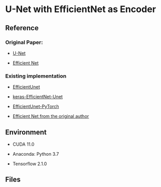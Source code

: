 # U-Net with EfficientNet as Encoder

## Reference

### Original Paper:

- [U-Net](https://arxiv.org/abs/1505.04597)

- [Efficient Net](https://arxiv.org/abs/1905.11946)

### Existing implementation

- [EfficientUnet](https://github.com/zhoudaxia233/EfficientUnet)

- [keras-EfficientNet-Unet](https://github.com/madara-tribe/keras-EfficientNet-Unet)

- [EfficientUnet-PyTorch](https://github.com/zhoudaxia233/EfficientUnet-PyTorch)

- [Efficient Net from the original author](https://github.com/tensorflow/tpu/tree/master/models/official/efficientnet)

## Environment

- CUDA 11.0

- Anaconda: Python 3.7

- Tensorflow 2.1.0

## Files